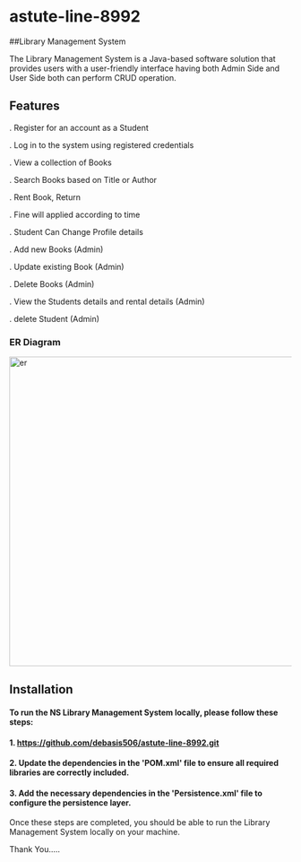 # astute-line-8992


##Library Management System

The Library Management System is a Java-based software solution that provides users with a user-friendly interface having both Admin Side and User Side both can perform CRUD operation.



## Features

. Register for an account as a Student

. Log in to the system using registered credentials

. View a collection of Books

. Search Books based on Title or Author

. Rent Book, Return

. Fine will applied according to time

. Student Can Change Profile details

. Add new Books (Admin)

. Update existing Book (Admin)

. Delete Books (Admin)

. View the Students details and rental details (Admin)

. delete Student (Admin)



### ER Diagram

<img width="552" alt="er" src="https://github.com/debasis506/astute-line-8992/assets/121310863/565f1c10-5270-4e6e-9076-bfaf185f9307">

## Installation

#### To run the NS Library Management System locally, please follow these steps:

#### 1. https://github.com/debasis506/astute-line-8992.git
#### 2. Update the dependencies in the 'POM.xml' file to ensure all required libraries are correctly included.
#### 3. Add the necessary dependencies in the 'Persistence.xml' file to configure the persistence layer.

Once these steps are completed, you should be able to run the Library Management System locally on your machine.

Thank You.....
